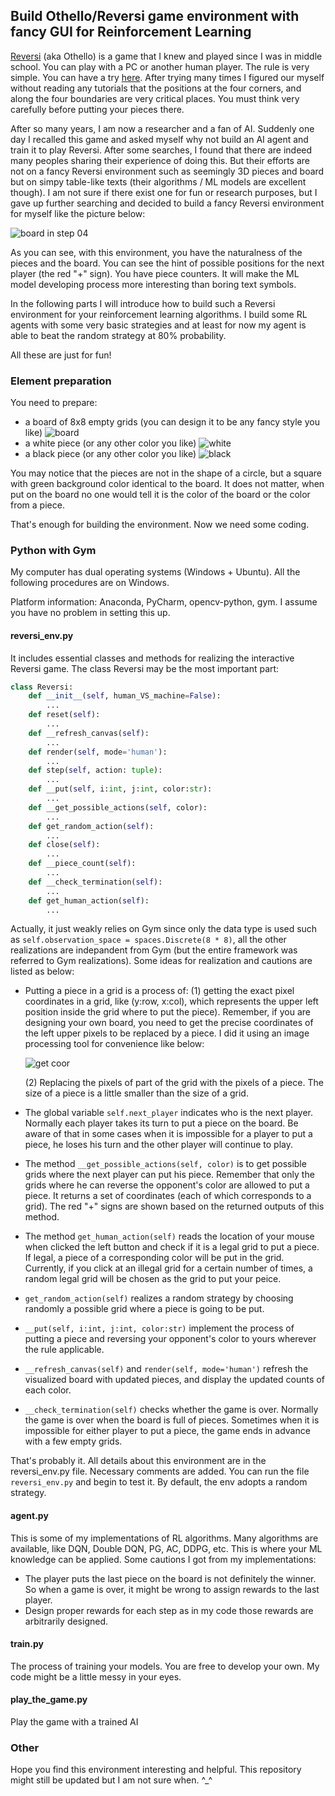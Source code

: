 ## Build Othello/Reversi game environment with fancy GUI for Reinforcement Learning
[Reversi](https://en.wikipedia.org/wiki/Reversi) (aka Othello) is a game that I knew and played since I was in middle school. 
You can play with a PC or another human player. The rule is very simple. You can have a try [here](https://www.mathsisfun.com/games/reversi.html).
After trying many times I figured our myself without reading any tutorials that the positions at the four corners, and along the four boundaries are very critical places. 
You must think very carefully before putting your pieces there.

After so many years, I am now a researcher and a fan of AI. Suddenly one day I recalled this game and asked myself why 
not build an AI agent and train it to play Reversi. After some searches, 
I found that there are indeed many peoples sharing their experience of doing this. 
But their efforts are not on a fancy Reversi environment such as seemingly 3D pieces and board 
but on simpy table-like texts (their algorithms / ML models are excellent though). I am not sure if there exist one for fun or research purposes, but I gave up further 
searching and decided to build a fancy Reversi environment for myself like the picture below:

![board in step 04](imgs/reversi_process/board_in_step_05.png)

As you can see, with this environment, you have the naturalness of the pieces and the board. You can see the hint of possible positions for the next player (the red "+" sign).
You have piece counters. It will make the ML model developing process more interesting than boring text symbols.

In the following parts I will introduce how to build such a Reversi environment for your reinforcement learning algorithms.
I build some RL agents with some very basic strategies and at least for now my agent is able to beat the random strategy at 80% probability.

All these are just for fun!

### Element preparation 
You need to prepare:
* a board of 8x8 empty grids (you can design it to be any fancy style you like)  ![board](imgs/reversi_board.png)
* a white piece (or any other color you like)  ![white](imgs/reversi_white.png)  
* a black piece (or any other color you like)  ![black](imgs/reversi_black.png)  

You may notice that the pieces are not in the shape of a circle, but a square with green background color identical to the board. 
It does not matter, when put on the board no one would tell it is the color of the board or the color from a piece.  

That's enough for building the environment. Now we need some coding.

### Python with Gym
My computer has dual operating systems (Windows + Ubuntu). All the following procedures are on Windows.

Platform information: Anaconda, PyCharm, opencv-python, gym. I assume you have no problem in setting this up.

#### reversi_env.py
It includes essential classes and methods for realizing the interactive Reversi game.
The class Reversi may be the most important part:
```python
class Reversi:
    def __init__(self, human_VS_machine=False):
        ...
    def reset(self):
        ...
    def __refresh_canvas(self):
        ...
    def render(self, mode='human'):
        ...
    def step(self, action: tuple):
        ...
    def __put(self, i:int, j:int, color:str):
        ...
    def __get_possible_actions(self, color):
        ...
    def get_random_action(self):
        ...
    def close(self):
        ...
    def __piece_count(self):
        ...
    def __check_termination(self):
        ...
    def get_human_action(self):
        ...
```
Actually, it just weakly relies on Gym since only the data type is used such as `self.observation_space = spaces.Discrete(8 * 8)`, all the other realizations are indepandent from Gym (but the entire framework was referred to Gym realizations).
Some ideas for realization and cautions are listed as below:
* Putting a piece in a grid is a process of: (1) getting the exact pixel coordinates in a grid, like (y:row, x:col), 
  which  represents the upper left position inside the grid where to put the piece). Remember, if you are designing your own board, 
  you need to get the precise coordinates of the left upper pixels to be replaced by a piece. I did it using an image processing tool for convenience like below:
  
  ![get coor](imgs/Screenshot_2021-08-06_155406.png)
  
  (2) Replacing the pixels of part of the grid with the pixels of a piece. The size of a piece is a little smaller than the size of a grid.
  
* The global variable `self.next_player` indicates who is the next player. 
  Normally each player takes its turn to put a piece on the board. 
  Be aware of that in some cases when it is impossible for a player to put a piece, he loses his turn and the other player will continue to play.
  
* The method `__get_possible_actions(self, color)` is to get possible grids where the next player can put his piece. 
  Remember that only the grids where he can reverse the opponent's color are allowed to put a piece. 
  It returns a set of coordinates (each of which corresponds to a grid).
  The red "+" signs are shown based on the returned outputs of this method.
  
* The method `get_human_action(self)` reads the location of your mouse when clicked the left button and check if it is a legal grid to put a piece. 
  If legal, a piece of a corresponding color will be put in the grid. 
  Currently, if you click at an illegal grid for a certain number of times, a random legal grid will be chosen as the grid to put your peice. 
  
* `get_random_action(self)` realizes a random strategy by choosing randomly a possible grid where a piece is going to be put.
  
* `__put(self, i:int, j:int, color:str)` implement the process of putting a piece and reversing your opponent's color to yours wherever the rule applicable.
  
* `__refresh_canvas(self)` and `render(self, mode='human')` refresh the visualized board with updated pieces, and display the updated counts of each color.
  
* `__check_termination(self)` checks whether the game is over. Normally the game is over when the board is full of pieces. Sometimes when it is impossible for either player to put a piece, the game ends in advance with a few empty grids.

That's probably it. All details about this environment are in the reversi_env.py file. Necessary comments are added. 
You can run the file `reversi_env.py` and begin to test it. By default, the env adopts a random strategy. 

#### agent.py
This is some of my implementations of RL algorithms. Many algorithms are available, like DQN, Double DQN, PG, AC, DDPG, etc. 
This is where your ML knowledge can be applied. Some cautions I got from my implementations:
* The player puts the last piece on the board is not definitely the winner. So when a game is over, it might be wrong to assign rewards to the last player.
* Design proper rewards for each step as in my code those rewards are arbitrarily designed.

#### train.py
The process of training your models. You are free to develop your own. My code might be a little messy in your eyes.

#### play_the_game.py
Play the game with a trained AI


### Other
Hope you find this environment interesting and helpful. This repository might still be updated but I am not sure when. ^_^
